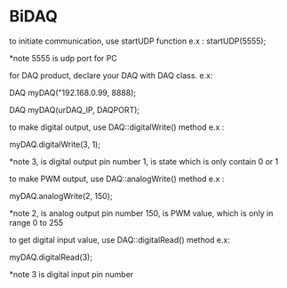 # BiDAQ

to initiate communication, use startUDP function
e.x :
startUDP(5555);

*note 5555 is udp port for PC

for DAQ product, declare your DAQ with DAQ class.
e.x:

DAQ myDAQ("192.168.0.99, 8888);

DAQ myDAQ(urDAQ_IP, DAQPORT);

to make digital output, use DAQ::digitalWrite() method
e.x :

myDAQ.digitalWrite(3, 1);

*note
3, is digital output pin number
1, is state which is only contain 0 or 1

to make PWM output, use DAQ::analogWrite() method
e.x :

myDAQ.analogWrite(2, 150);

*note
2, is analog output pin number
150, is PWM value, which is only in range 0 to 255

to get digital input value, use DAQ::digitalRead() method
e.x:

myDAQ.digitalRead(3);

*note
3 is digital input pin number
